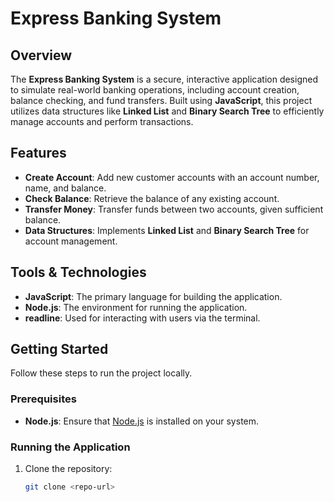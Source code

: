 # Express Banking System

## Overview

The **Express Banking System** is a secure, interactive application designed to simulate real-world banking operations, including account creation, balance checking, and fund transfers. Built using **JavaScript**, this project utilizes data structures like **Linked List** and **Binary Search Tree** to efficiently manage accounts and perform transactions.

## Features

- **Create Account**: Add new customer accounts with an account number, name, and balance.
- **Check Balance**: Retrieve the balance of any existing account.
- **Transfer Money**: Transfer funds between two accounts, given sufficient balance.
- **Data Structures**: Implements **Linked List** and **Binary Search Tree** for account management.

## Tools & Technologies

- **JavaScript**: The primary language for building the application.
- **Node.js**: The environment for running the application.
- **readline**: Used for interacting with users via the terminal.


## Getting Started

Follow these steps to run the project locally.

### Prerequisites

- **Node.js**: Ensure that [Node.js](https://nodejs.org/) is installed on your system.

### Running the Application

1. Clone the repository:
   ```bash
   git clone <repo-url>


